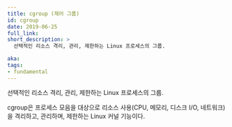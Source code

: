 ```yaml
---
title: cgroup (제어 그룹)
id: cgroup
date: 2019-06-25
full_link:
short_description: >
  선택적인 리소스 격리, 관리, 제한하는 Linux 프로세스의 그룹.

aka:
tags:
- fundamental
---
```

선택적인 리소스 격리, 관리, 제한하는 Linux 프로세스의 그룹.

<!--more-->

cgroup은 프로세스 모음을 대상으로 리소스 사용(CPU, 메모리, 디스크 I/O, 네트워크)을 격리하고, 관리하며, 제한하는 Linux 커널 기능이다.
